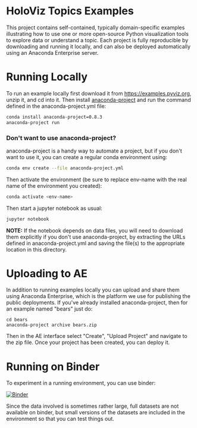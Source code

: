 # HoloViz Topics Examples

This project contains self-contained, typically domain-specific
examples illustrating how to use one or more open-source Python
visualization tools to explore data or understand a topic. Each
project is fully reproducible by downloading and running it locally,
and can also be deployed automatically using an Anaconda Enterprise
server.

# Running Locally

To run an example locally first download it from https://examples.pyviz.org,
unzip it, and cd into it. Then install 
[anaconda-project](https://anaconda-project.readthedocs.io) and
run the command defined in the anaconda-project.yml file:

```bash
conda install anaconda-project=0.8.3
anaconda-project run
```

### Don't want to use anaconda-project?
anaconda-project is a handy way to automate a project, but if you 
don't want to use it, you can create a regular conda environment using:

```bash
conda env create --file anaconda-project.yml
```

Then activate the environment (be sure to replace env-name with the 
real name of the environment you created):

```bash
conda activate <env-name>
```

Then start a jupyter notebook as usual:

```bash
jupyter notebook
```

**NOTE:** If the notebook depends on data files, you will need to
download them explicitly if you don't use anaconda-project, by
extracting the URLs defined in anaconda-project.yml and saving
the file(s) to the appropriate location in this directory.

# Uploading to AE

In addition to running examples locally you can upload and share them
using Anaconda Enterprise, which is the platform we use for publishing
the public deployments. If you've already installed anaconda-project,
then for an example named "bears" just do:

```
cd bears
anaconda-project archive bears.zip
```

Then in the AE interface select "Create", "Upload Project" and navigate
to the zip file. Once your project has been created, you can deploy it.

# Running on Binder

To experiment in a running environment, you can use binder:

[![Binder](https://mybinder.org/badge_logo.svg)](https://mybinder.org/v2/gh/pyviz-topics/examples/master)

Since the data involved is sometimes rather large, full datasets
are not available on binder, but small versions of the datasets
are included in the environment so that you can test things out.
